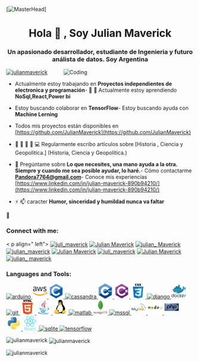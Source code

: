 [![MasterHead](https://beyond-machine.com/wp-content/uploads/2022/02/data_science.jpg)]
<h1 align="center">Hola 👋 , Soy Julian Maverick</h1>
<h3 align="center">Un apasionado desarrollador, estudiante de Ingenieria y futuro análista de datos. Soy Argentina</h3>
<img align="right" alt="Coding" width="350" src="https://www.sureworks.in/images/bigdata.gif">

<p align="left"> <a href="https://github.com/ryo-ma/github-profile-trophy"><img src="https://github-profile-trophy.vercel.app/?username=julianmaverick" alt="julianmaverick" /></a> </p>

- Actualmente estoy trabajando en **Proyectos independientes de electronica y programación**- 🔭 🌱 Actualmente estoy aprendiendo **NoSql,React,Power bi**



- Estoy buscando colaborar en **TensorFlow**- Estoy buscando ayuda con **Machine Lerning**



- Todos mis proyectos están disponibles en [https://github.com/JulianMaverick](https://github.com/JulianMaverick)

- 📝 👨 👯 🤝 💻 Regularmente escribo artículos sobre [Historia , Ciencia y Geopolitica.] (Historia, Ciencia y Geopolítica.)

- 💬 Pregúntame sobre **Lo que necesites, una mano ayuda a la otra. Siempre y cuando me sea posible ayudar, lo haré.**- Cómo contactarme **Pandora7764@gmail.com**- Conoce mis experiencias [https://www.linkedin.com/in/julian-maverick-890b94210/](https://www.linkedin.com/in/julian-maverick-890b94210/)

- ⚡ 📫 caracter **Humor, sinceridad y humildad nunca va faltar**

📄



<h3 align="left">Connect with me:</h3><
p align=" left">
<a href="https://twitter.com/juli_maverick" target="blank"><img align="center" src="https://raw.githubusercontent.com/rahuldkjain/github-profile-readme-generator/master/src/images/icons/Social/twitter.svg" alt="juli_maverick" height="30" width="40" /></a>
<a href="https://linkedin.com/in/julian maverick" target="blank"><img align="center" src="https://raw.githubusercontent.com/rahuldkjain/github-profile-readme-generator/master/src/images/icons/Social/linked-in-alt.svg" alt="Julian Maverick" height="30" width="40" /></a>
<a href="https://stackoverflow.com/users/julian_maverick" target="blank"><img align="center" src="https://raw.githubusercontent.com/rahuldkjain/github-profile-readme-generator/master/src/images/icons/Social/stack-overflow.svg" alt="julian_ Maverick" height="30" width="40" /></a>
<a href="https://kaggle.com/julian_maverick" target="blank"><img align="center" src="https://raw.githubusercontent.com/rahuldkjain/github-profile-readme-generator/master/src/images/icons/Social/kaggle.svg" alt="julian_maverick" height="30" width="40" /></a>
<a href="https://fb.com/julian maverick" target="blank"><img align="center" src="https://raw.githubusercontent.com/rahuldkjain/github-profile-readme-generator/master/src/images/icons/Social/facebook.svg" alt="Julian Maverick" height="30" width="40" /></a>
<a href="https://instagram.com/juli_maverick" target="blank"><img align="center" src="https://raw.githubusercontent.com/rahuldkjain/github-profile-readme-generator/master/src/images/icons/Social/instagram.svg" alt="juli_maverick" height="30" width="40" / ></a>
<a href="https://www.youtube.com/c/julian maverick" target="blank"><img align="center" src="https://raw.githubusercontent.com/rahuldkjain/github-profile-readme-generator/master/src/images/icons/Social/youtube.svg" alt="Julian Maverick" height="30" width="40" /></a>
<a href="https://www.hackerrank.com/julian_maverick" target="blank"><img align="center" src="https://raw.githubusercontent.com/rahuldkjain/github-profile-readme-generator/master/src/images/icons/Social/hackerrank.svg" alt="julian_ maverick" height="30" width="40" /></a></p><h3 align="left">Languages and Tools:</h3>



<p align="left"> <a href="https://www.arduino.cc/" target="_blank" rel="noreferrer"> <img src="https://cdn.worldvectorlogo.com/logos/arduino-1.svg" alt="arduino" width="40" height="40"/> </a> <a href="https://aws.amazon.com" target="_blank" rel="noreferrer"> <img src="https://raw.githubusercontent.com/devicons/devicon/master/icons/amazonwebservices/amazonwebservices-original-wordmark.svg" alt="aws" width="40" height="40"/> </a> <a href="https://www.cprogramming.com/" target="_blank" rel="noreferrer"> <img src="https://raw.githubusercontent.com/devicons/devicon/master/icons/c/c-original.svg" alt="c" width="40" height="40"/> </a> <a href="https://cassandra.apache.org/" target="_blank" rel=" noreferrer"> <img src="https://www.vectorlogo.zone/logos/apache_cassandra/apache_cassandra-icon.svg" alt="cassandra" width="40" height="40"/> </a> <a href="https://www.w3schools.com/cpp/" target="_blank" rel="noreferrer"> <img src="https://raw.githubusercontent.com/devicons/devicon/master/icons/cplusplus/cplusplus-original.svg" alt="cplusplus" width="40" height="40"/> </a> <a href="https://www.w3schools.com/cs/" target="_blank" rel="noreferrer"> <img src="https://raw.githubusercontent.com/devicons/devicon/master/icons/csharp/csharp-original.svg" alt="csharp" width="40" height="40"/> </a> <a href="https://www.w3schools.com/css/" target="_blank" rel="noreferrer"> <img src="https://raw.githubusercontent.com/devicons/devicon/master/icons/css3/css3-original-wordmark.svg" alt="css3" width="40" height="40"/> </a> <a href="https://www.djangoproject.com/" target= "_blank" rel="noreferrer"> <img src="https://cdn.worldvectorlogo.com/logos/django.svg" alt="django" width="40" height="40"/> </a> <a href="https://www.docker.com/" target="_blank" rel="noreferrer"> <img src="https://raw.githubusercontent.com/devicons/devicon/master/icons/docker/docker-original-wordmark.svg" alt="docker" width="40" height="40"/> </a> <a href="https://git-scm.com/" target="_blank" rel="noreferrer"> <img src="https://www.vectorlogo.zone/logos/git-scm/git-scm-icon.svg" alt="git" width="40" height="40"/> </a> <a href="https://www.w3.org/html/" target="_blank" rel="noreferrer"> <img src="https://raw.githubusercontent.com/devicons/devicon/master/icons/html5/html5-original-wordmark.svg" alt="html5" width="40" height="40"/> </a> <a href="https://www.java.com" target="_blank" rel="noreferrer"> <img src="https://raw.githubusercontent.com/devicons/devicon/master/icons/java/java-original.svg" alt="java" width="40" height="40"/> </a> <a href="https://www.linux.org/" target="_blank" rel="noreferrer"> <img src="https://raw.githubusercontent.com/devicons/devicon/master/icons/linux/linux-original.svg" alt="linux" width="40" height="40"/> </a> <a href="https://www.mathworks.com/" target="_blank" rel="noreferrer"> <img src="https://upload.wikimedia.org/wikipedia/commons/2/21/Matlab_Logo.png" alt="matlab" width="40" height="40"/> </a> <a href="https://www.mongodb.com/" target="_blank" rel="noreferrer"> <img src=" https://raw.githubusercontent.com/devicons/devicon/master/icons/mongodb/mongodb-original-wordmark.svg" alt="mongodb" width="40" height="40"/> </a> <a href="https://www.microsoft.com/en-us/sql-server" target="_blank" rel="noreferrer"> <img src="https://www.svgrepo.com/show/303229/microsoft-sql-server-logo.svg" alt="mssql" width="40" height="40"/> </a> <a href="https://www.mysql.com/" target="_blank" rel="noreferrer"> <img src="https://raw.githubusercontent.com/devicons/devicon/master/icons/mysql/mysql-original-wordmark.svg" alt="mysql" width="40" height="40"/> </a> <a href="https://nodejs.org" target="_blank" rel="noreferrer"> <img src="https://raw.githubusercontent.com/devicons/devicon/master/icons/nodejs/nodejs-original-wordmark.svg" alt="nodejs" width="40" height="40"/> </a> <a href="https://www.php.net" target="_blank" rel="noreferrer"> <img src="https://raw.githubusercontent.com/devicons/devicon/master/icons/php/php-original.svg" alt="php" width="40" height="40"/> </a> <a href="https://www.python.org" target="_blank" rel="noreferrer"> <img src="https://raw.githubusercontent.com/devicons/devicon/master/icons/python/python-original.svg" alt="python" width="40" height="40"/> </a> <a href="https://reactjs.org/" target="_blank" rel="noreferrer"> <img src="https://raw.githubusercontent.com/devicons/devicon/master/icons/react/react-original-wordmark.svg" alt="react" width="40" height="40"/> </a> <a href="https://www.sqlite.org/" target="_blank" rel="noreferrer"> <img src="https://www.vectorlogo.zone/logos/sqlite/sqlite-icon.svg" alt="sqlite" width="40" height="40"/> </a> <a href="https://www.tensorflow.org" target="_blank" rel="noreferrer"> <img src="https://www.vectorlogo.zone/logos/tensorflow/tensorflow-icon.svg" alt="tensorflow" width="40" height="40"/> </a> </p><p><img align="left" src="https://github-readme-stats.vercel.app/api/top-langs?username=julianmaverick&show_icons=true&locale=en&layout=compact" alt="julianmaverick" /></p>



<p>&nbsp;<img align="center" src="https://github-readme-stats.vercel.app/api?username=julianmaverick&show_icons=true&locale=en" alt="julianmaverick" /></p>

<p><img align="center" src="https://github-readme-streak-stats.herokuapp.com/?user=julianmaverick&" alt="julianmaverick" /></p>
